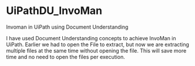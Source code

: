 # UiPathDU_InvoMan
Invoman in UiPath using Document Understanding

I have used Document Understanding concepts to achieve InvoMan in UiPath. Earlier we had to open the File to extract, but now we are extracting multiple files at the same time without opening the file. This will save more time and no need to open the files per execution. 

